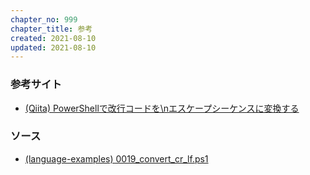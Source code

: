 ```yaml
---
chapter_no: 999
chapter_title: 参考
created: 2021-08-10
updated: 2021-08-10
---
```

### 参考サイト
- [(Qiita) PowerShellで改行コードを\nエスケープシーケンスに変換する](https://qiita.com/shingo_kawahara/items/05e7b4a23eb5457f75ea)

### ソース
- [(language-examples) 0019_convert_cr_lf.ps1](https://github.com/fumokmm/language-examples/blob/main/PowerShell/0019_convert_cr_lf.ps1)
